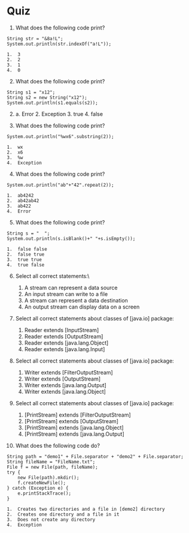 
Quiz
================================

1.  What does the following code print?


```
String str = "&8a!L";
System.out.println(str.indexOf("a!L"));
```

    1.  3
    2.  2
    3.  1
    4.  0

2.  What does the following code print?


```
String s1 = "x12";
String s2 = new String("x12");
System.out.println(s1.equals(s2)); 
```

2.  a.  Error
    2.  Exception
    3.  true
    4.  false

3.  What does the following code print?


```
System.out.println("%wx6".substring(2));
```

    1.  wx
    2.  x6
    3.  %w
    4.  Exception

4.  What does the following code print?


```
System.out.println("ab"+"42".repeat(2));
```

    1.  ab4242
    2.  ab42ab42
    3.  ab422
    4.  Error


5.  What does the following code print?


```
String s = "  ";
System.out.println(s.isBlank()+" "+s.isEmpty());
```

    1.  false false
    2.  false true
    3.  true true
    4.  true false

6.  Select all correct statements:\
    1.  A stream can represent a data source
    2.  An input stream can write to a file
    3.  A stream can represent a data destination
    4.  An output stream can display data on a screen
7.  Select all correct statements about classes of [java.io]
    package:
    1.  Reader extends [InputStream]
    2.  Reader extends [OutputStream]
    3.  Reader extends [java.lang.Object]
    4.  Reader extends [java.lang.Input]
8.  Select all correct statements about classes
    of [java.io] package:
    1.  Writer extends [FilterOutputStream]
    2.  Writer extends [OutputStream]
    3.  Writer extends [java.lang.Output]
    4.  Writer extends [java.lang.Object]
9.  Select all correct statements about classes
    of [java.io] package:
    1.  [PrintStream] extends [FilterOutputStream]
    2.  [PrintStream] extends [OutputStream]
    3.  [PrintStream] extends [java.lang.Object]
    4.  [PrintStream] extends [java.lang.Output]


10. What does the following code do?


```
String path = "demo1" + File.separator + "demo2" + File.separator;
String fileName = "FileName.txt";
File f = new File(path, fileName);
try {
    new File(path).mkdir();
    f.createNewFile();
} catch (Exception e) {
    e.printStackTrace();
} 
```

    1.  Creates two directories and a file in [demo2] directory
    2.  Creates one directory and a file in it
    3.  Does not create any directory
    4.  Exception
